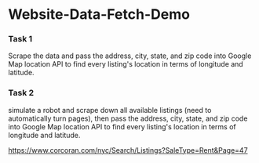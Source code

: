 # Website-Data-Fetch-Demo

### Task 1
Scrape the data and pass the address, city, state, and zip code into Google Map location API to find every listing's location in terms of longitude and latitude.

### Task 2
simulate a robot and scrape down all available listings (need to automatically turn pages), then pass the address, city, state, and zip code into Google Map location API to find every listing's location in terms of longitude and latitude.

https://www.corcoran.com/nyc/Search/Listings?SaleType=Rent&Page=47